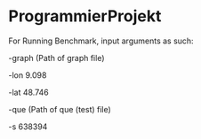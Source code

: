 # ProgrammierProjekt


For Running Benchmark, input arguments as such: 


-graph (Path of graph file) 


-lon 9.098 


-lat 48.746 


-que (Path of que (test) file) 


-s 638394 